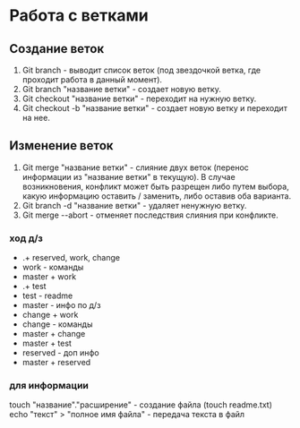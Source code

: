 # Работа с ветками

## Создание веток

1. Git branch - выводит список веток (под звездочкой ветка, где проходит работа в данный момент).
2. Git branch "название ветки" - создает новую ветку.
3. Git checkout "название ветки" - переходит на нужную ветку.
4. Git checkout -b "название ветки" - создает новую ветку и переходит на нее.

## Изменение веток

1. Git merge "название ветки" - слияние двух веток (перенос информации из "название ветки" в текущую). В случае возникновения, конфликт может быть разрещен либо путем выбора, какую информацию оставить / заменить, либо оставив оба варианта.
2. Git branch -d "название ветки" - удаляет ненужную ветку.
3. Git merge --abort - отменяет последствия слияния при конфликте.

### ход д/з

* .+ reserved, work, change
* work - команды
* master + work
* .+ test
* test - readme
* master - инфо по д/з
* change + work
* change - команды
* master + change
* master + test
* reserved - доп инфо
* master + reserved

### для информации

touch "название"."расширение" - создание файла (touch readme.txt)
echo "текст" > "полное имя файла" - передача текста в файл
